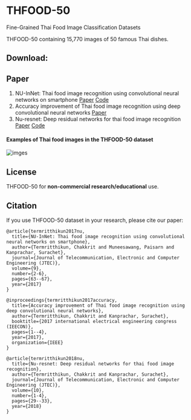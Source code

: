 
# THFOOD-50
Fine-Grained Thai Food Image Classification Datasets

THFOOD-50 containing 15,770 images of 50 famous Thai dishes.

## Download:

## Paper

 1. NU-InNet: Thai food image recognition using convolutional neural networks on smartphone [Paper](https://journal.utem.edu.my/index.php/jtec/article/download/2436/1521) [Code](https://github.com/chakkritte/NU-InNet)
 2. Accuracy improvement of Thai food image recognition using deep convolutional neural networks [Paper](https://ieeexplore.ieee.org/abstract/document/8075874/)
 3. Nu-resnet: Deep residual networks for thai food image recognition [Paper](https://journal.utem.edu.my/index.php/jtec/article/download/3572/2467) [Code](https://github.com/chakkritte/NU-ResNet)

#### Examples of Thai food images in the THFOOD-50 dataset
![imges](https://raw.githubusercontent.com/chakkritte/NU-InNet/master/images/THFOOD.png)

## License

THFOOD-50 for **non-commercial research/educational** use.

## Citation

If you use THFOOD-50 dataset in your research, please cite our paper:

    @article{termritthikun2017nu,
      title={NU-InNet: Thai food image recognition using convolutional neural networks on smartphone},
      author={Termritthikun, Chakkrit and Muneesawang, Paisarn and Kanprachar, Surachet},
      journal={Journal of Telecommunication, Electronic and Computer Engineering (JTEC)},
      volume={9},
      number={2-6},
      pages={63--67},
      year={2017}
    }
    
    @inproceedings{termritthikun2017accuracy,
      title={Accuracy improvement of Thai food image recognition using deep convolutional neural networks},
      author={Termritthikun, Chakkrit and Kanprachar, Surachet},
      booktitle={2017 international electrical engineering congress (IEECON)},
      pages={1--4},
      year={2017},
      organization={IEEE}
    }
    
    @article{termritthikun2018nu,
      title={Nu-resnet: Deep residual networks for thai food image recognition},
      author={Termritthikun, Chakkrit and Kanprachar, Surachet},
      journal={Journal of Telecommunication, Electronic and Computer Engineering (JTEC)},
      volume={10},
      number={1-4},
      pages={29--33},
      year={2018}
    }

